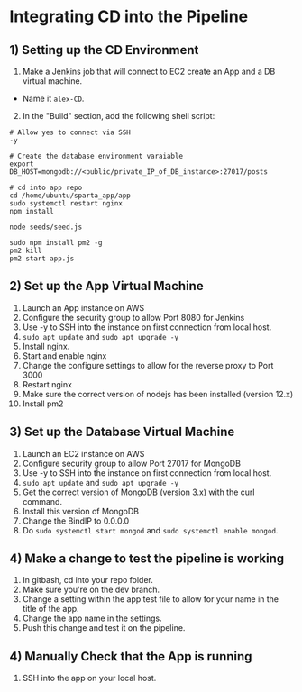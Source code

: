 # Integrating CD into the Pipeline

## 1) Setting up the CD Environment

1) Make a Jenkins job that will connect to EC2 create an App and a DB virtual machine.
- Name it `alex-CD`.
2) In the "Build" section, add the following shell script:
````
# Allow yes to connect via SSH
-y

# Create the database environment varaiable
export DB_HOST=mongodb://<public/private_IP_of_DB_instance>:27017/posts

# cd into app repo
cd /home/ubuntu/sparta_app/app
sudo systemctl restart nginx
npm install

node seeds/seed.js

sudo npm install pm2 -g
pm2 kill
pm2 start app.js
````
## 2) Set up the App Virtual Machine

1) Launch an App instance on AWS
2) Configure the security group to allow Port 8080 for Jenkins
3) Use -y to SSH into the instance on first connection from local host.
4) `sudo apt update` and `sudo apt upgrade -y`
5) Install nginx.
6) Start and enable nginx
7) Change the configure settings to allow for the reverse proxy to Port 3000
8) Restart nginx
9) Make sure the correct version of nodejs has been installed (version 12.x)
10) Install pm2

## 3) Set up the Database Virtual Machine

1) Launch an EC2 instance on AWS
2) Configure security group to allow Port 27017 for MongoDB 
2) Use -y to SSH into the instance on first connection from local host.
3) `sudo apt update` and `sudo apt upgrade -y`
4) Get the correct version of MongoDB (version 3.x) with the curl command.
5) Install this version of MongoDB
6) Change the BindIP to 0.0.0.0
7) Do `sudo systemctl start mongod` and `sudo systemctl enable mongod`.

## 4) Make a change to test the pipeline is working

1) In gitbash, cd into your repo folder.
2) Make sure you're on the dev branch.
3) Change a setting within the app test file to allow for your name in the title of the app.
4) Change the app name in the settings.
5) Push this change and test it on the pipeline.


## 4) Manually Check that the App is running

1) SSH into the app on your local host.